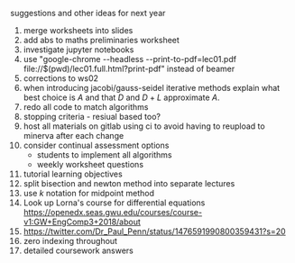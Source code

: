 suggestions and other ideas for next year

1.  merge worksheets into slides
2.  add abs to maths preliminaries worksheet
3.  investigate jupyter notebooks
4.  use "google-chrome --headless --print-to-pdf=lec01.pdf file://\$(pwd)/lec01.full.html?print-pdf" instead of beamer
5.  corrections to ws02
6.  when introducing jacobi/gauss-seidel iterative methods explain what best choice is $A$ and that $D$ and $D+L$ approximate $A$.
7.  redo all code to match algorithms
8.  stopping criteria - resiual based too?
9.  host all materials on gitlab using ci to avoid having to reupload to minerva after each change
10. consider continual assessment options
    -   students to implement all algorithms
    -   weekly worksheet questions
11. tutorial learning objectives
12. split bisection and newton method into separate lectures
13. use $k$ notation for midpoint method
14. Look up Lorna's course for differential equations https://openedx.seas.gwu.edu/courses/course-v1:GW+EngComp3+2018/about
15. https://twitter.com/Dr_Paul_Penn/status/1476591990800359431?s=20
16. zero indexing throughout
17. detailed coursework answers
